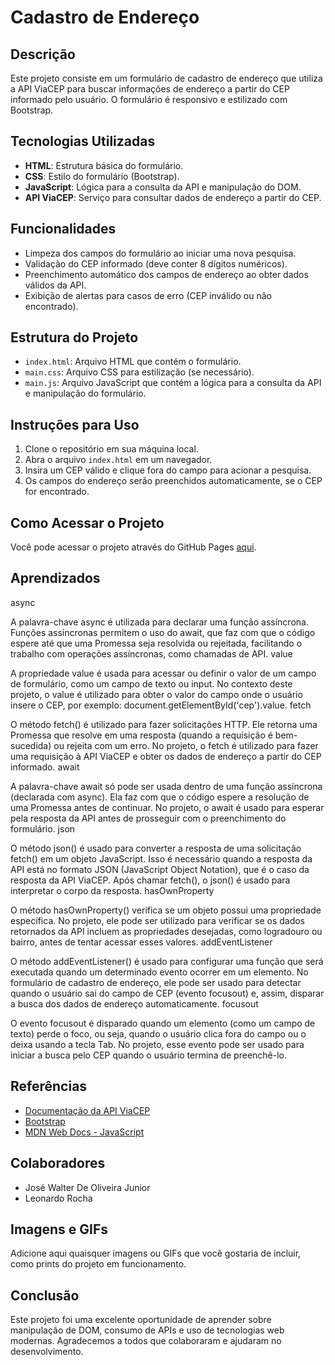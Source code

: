 # Cadastro de Endereço

## Descrição
Este projeto consiste em um formulário de cadastro de endereço que utiliza a API ViaCEP para buscar informações de endereço a partir do CEP informado pelo usuário. O formulário é responsivo e estilizado com Bootstrap.

## Tecnologias Utilizadas
- **HTML**: Estrutura básica do formulário.
- **CSS**: Estilo do formulário (Bootstrap).
- **JavaScript**: Lógica para a consulta da API e manipulação do DOM.
- **API ViaCEP**: Serviço para consultar dados de endereço a partir do CEP.

## Funcionalidades
- Limpeza dos campos do formulário ao iniciar uma nova pesquisa.
- Validação do CEP informado (deve conter 8 dígitos numéricos).
- Preenchimento automático dos campos de endereço ao obter dados válidos da API.
- Exibição de alertas para casos de erro (CEP inválido ou não encontrado).

## Estrutura do Projeto
- `index.html`: Arquivo HTML que contém o formulário.
- `main.css`: Arquivo CSS para estilização (se necessário).
- `main.js`: Arquivo JavaScript que contém a lógica para a consulta da API e manipulação do formulário.

## Instruções para Uso
1. Clone o repositório em sua máquina local.
2. Abra o arquivo `index.html` em um navegador.
3. Insira um CEP válido e clique fora do campo para acionar a pesquisa.
4. Os campos do endereço serão preenchidos automaticamente, se o CEP for encontrado.

## Como Acessar o Projeto
Você pode acessar o projeto através do GitHub Pages [aqui](https://queijitos.github.io/Form-CadEndere-o/index.html).

## Aprendizados

async

A palavra-chave async é utilizada para declarar uma função assíncrona. Funções assíncronas permitem o uso do await, que faz com que o código espere até que uma Promessa seja resolvida ou rejeitada, facilitando o trabalho com operações assíncronas, como chamadas de API.
value

A propriedade value é usada para acessar ou definir o valor de um campo de formulário, como um campo de texto ou input. No contexto deste projeto, o value é utilizado para obter o valor do campo onde o usuário insere o CEP, por exemplo: document.getElementById('cep').value.
fetch

O método fetch() é utilizado para fazer solicitações HTTP. Ele retorna uma Promessa que resolve em uma resposta (quando a requisição é bem-sucedida) ou rejeita com um erro. No projeto, o fetch é utilizado para fazer uma requisição à API ViaCEP e obter os dados de endereço a partir do CEP informado.
await

A palavra-chave await só pode ser usada dentro de uma função assíncrona (declarada com async). Ela faz com que o código espere a resolução de uma Promessa antes de continuar. No projeto, o await é usado para esperar pela resposta da API antes de prosseguir com o preenchimento do formulário.
json

O método json() é usado para converter a resposta de uma solicitação fetch() em um objeto JavaScript. Isso é necessário quando a resposta da API está no formato JSON (JavaScript Object Notation), que é o caso da resposta da API ViaCEP. Após chamar fetch(), o json() é usado para interpretar o corpo da resposta.
hasOwnProperty

O método hasOwnProperty() verifica se um objeto possui uma propriedade específica. No projeto, ele pode ser utilizado para verificar se os dados retornados da API incluem as propriedades desejadas, como logradouro ou bairro, antes de tentar acessar esses valores.
addEventListener

O método addEventListener() é usado para configurar uma função que será executada quando um determinado evento ocorrer em um elemento. No formulário de cadastro de endereço, ele pode ser usado para detectar quando o usuário sai do campo de CEP (evento focusout) e, assim, disparar a busca dos dados de endereço automaticamente.
focusout

O evento focusout é disparado quando um elemento (como um campo de texto) perde o foco, ou seja, quando o usuário clica fora do campo ou o deixa usando a tecla Tab. No projeto, esse evento pode ser usado para iniciar a busca pelo CEP quando o usuário termina de preenchê-lo.

## Referências
- [Documentação da API ViaCEP](https://viacep.com.br/)
- [Bootstrap](https://getbootstrap.com/)
- [MDN Web Docs - JavaScript](https://developer.mozilla.org/pt-BR/docs/Web/JavaScript)

## Colaboradores
- José Walter De Oliveira Junior
- Leonardo Rocha 

## Imagens e GIFs
Adicione aqui quaisquer imagens ou GIFs que você gostaria de incluir, como prints do projeto em funcionamento.

## Conclusão
Este projeto foi uma excelente oportunidade de aprender sobre manipulação de DOM, consumo de APIs e uso de tecnologias web modernas. Agradecemos a todos que colaboraram e ajudaram no desenvolvimento.

